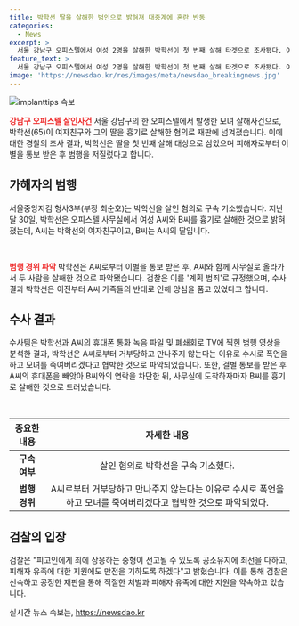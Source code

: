 ```yaml
---
title: 박학선 딸을 살해한 범인으로 밝혀져 대중계에 혼란 반동
categories:
  - News
excerpt: >
  서울 강남구 오피스텔에서 여성 2명을 살해한 박학선이 첫 번째 살해 타겟으로 조사됐다. 여자친구와 이별 후 딸과의 통보를 받은 박씨는 모녀를 흉기로 살해한 것으로 드러났다. 범행 직전 폭언과 휴대폰 차단 등 계획 범죄 의심이 강하며, 경찰은 휴대폰 통화 녹음과 CCTV 영상을 토대로 수사 중이다. 유족에 대한 지원과 공소유지를 통해 중형을 요구할 예정이다. (150자)
feature_text: >
  서울 강남구 오피스텔에서 여성 2명을 살해한 박학선이 첫 번째 살해 타겟으로 조사됐다. 여자친구와 이별 후 딸과의 통보를 받은 박씨는 모녀를 흉기로 살해한 것으로 드러났다. 범행 직전 폭언과 휴대폰 차단 등 계획 범죄 의심이 강하며, 경찰은 휴대폰 통화 녹음과 CCTV 영상을 토대로 수사 중이다. 유족에 대한 지원과 공소유지를 통해 중형을 요구할 예정이다. (150자)
image: 'https://newsdao.kr/res/images/meta/newsdao_breakingnews.jpg'
---
```


<p><img src="https://newsdao.kr/res/images/meta/newsdao_breakingnews.jpg" alt="implanttips 속보" /></p>

<p><b><span style="color: #ee2323;">강남구 오피스텔 살인사건</span></b>
서울 강남구의 한 오피스텔에서 발생한 모녀 살해사건으로, 박학선(65)이 여자친구와 그의 딸을 흉기로 살해한 혐의로 재판에 넘겨졌습니다. 이에 대한 경찰의 조사 결과, 박학선은 딸을 첫 번째 살해 대상으로 삼았으며 피해자로부터 이별을 통보 받은 후 범행을 저질렀다고 합니다.</p>

<h2 data-ke-size="size26">가해자의 범행</h2>

<p>서울중앙지검 형사3부(부장 최순호)는 박학선을 살인 혐의로 구속 기소했습니다. 지난달 30일, 박학선은 오피스텔 사무실에서 여성 A씨와 B씨를 흉기로 살해한 것으로 밝혀졌는데, A씨는 박학선의 여자친구이고, B씨는 A씨의 딸입니다.</p>

<p data-ke-size="size16">&nbsp;</p>

<p><b><span style="color: #ee2323;">범행 경위 파악</span></b>
박학선은 A씨로부터 이별을 통보 받은 후, A씨와 함께 사무실로 올라가서 두 사람을 살해한 것으로 파악됐습니다. 검찰은 이를 '계획 범죄'로 규정했으며, 수사 결과 박학선은 이전부터 A씨 가족들의 반대로 인해 앙심을 품고 있었다고 합니다.</p>

<h2 data-ke-size="size26">수사 결과</h2>

<p>수사팀은 박학선과 A씨의 휴대폰 통화 녹음 파일 및 폐쇄회로 TV에 찍힌 범행 영상을 분석한 결과, 박학선은 A씨로부터 거부당하고 만나주지 않는다는 이유로 수시로 폭언을 하고 모녀를 죽여버리겠다고 협박한 것으로 파악되었습니다. 또한, 결별 통보를 받은 후 A씨의 휴대폰을 빼앗아 B씨와의 연락을 차단한 뒤, 사무실에 도착하자마자 B씨를 흉기로 살해한 것으로 드러났습니다.</p>

<p data-ke-size="size16">&nbsp;</p>

<table>
<thead>
<tr>
<th style="text-align: center;">중요한 내용</th>
<th style="text-align: center;">자세한 내용</th>
</tr>
</thead>
<tbody>
<tr>
<td style="text-align: center; height: 17px;"><b>구속 여부</b></td>
<td style="text-align: center;">살인 혐의로 박학선을 구속 기소했다.</td>
</tr>
<tr>
<td style="text-align: center;"><b>범행 경위</b></td>
<td style="text-align: center;">A씨로부터 거부당하고 만나주지 않는다는 이유로 수시로 폭언을 하고 모녀를 죽여버리겠다고 협박한 것으로 파악되었다.</td>
</tr>
</tbody>
</table>

<h2 data-ke-size="size26">검찰의 입장</h2>

<p>검찰은 "피고인에게 죄에 상응하는 중형이 선고될 수 있도록 공소유지에 최선을 다하고, 피해자 유족에 대한 지원에도 만전을 기하도록 하겠다"고 밝혔습니다. 이를 통해 검찰은 신속하고 공정한 재판을 통해 적절한 처벌과 피해자 유족에 대한 지원을 약속하고 있습니다.</p>
실시간 뉴스 속보는, <a href="https://newsdao.kr" rel="dofollow">https://newsdao.kr</a>


